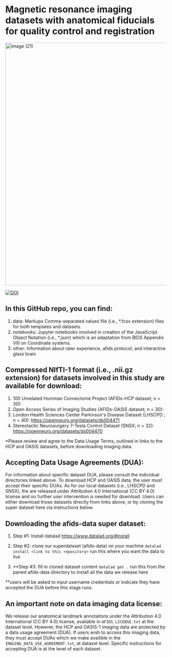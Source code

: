 # Magnetic resonance imaging datasets with anatomical fiducials for quality control and registration
<img width="757" alt="image (21)" src="https://user-images.githubusercontent.com/46094728/200840201-90d2e6ef-b066-4de9-8bae-79cb51bd2354.png">

[![DOI](.svg)](link)

## In this GitHub repo, you can find: 

1) data: Markups Comma-separated values file (i.e., *.fcsv extension) files for both templates and datasets. 
2) notebooks: Jupyter notebooks involved in creation of the JavaScript Object Notation (i.e., *.json) which is an adaptation from BIDS Appendix VIII on Coordinate systems.  
3) other: Information about rater experience, afids protocol, and interactive glass brain

## Compressed NIfTI-1 format (i.e., .nii.gz extension) for datasets involved in this study are available for download: 
1) 100 Unrelated Humman Connectome Project (AFIDs-HCP dataset; n = 30): 
2) Open Access Series of Imaging Studies (AFIDs-OASIS dataset; n = 30):  
3) London Health Sciences Center Parkinson's Disease Dataset (LHSCPD ; n = 40): https://openneuro.org/datasets/ds004471
4) Stereotactic Neurosurgery 7-Tesla Control Dataset (SNSX; n = 32): https://openneuro.org/datasets/ds004470

*Please review and agree to the Data Usage Terms, outlined in links to the HCP and OASIS datasets, before downloading imaging data.

## Accepting Data Usage Agreements (DUA):
For information about specific dataset DUA, please consult the individual directories linked above. To download HCP and OASIS data, the user must accept their specific DUAs. As for our local datasets (i.e., LHSCPD and SNSX), the are released under Attribution 4.0 International (CC BY 4.0) license and no further user intervention is needed for download. Users can either download those datasets directly from links above, or by cloning the super dataset here via instructions below. 

## Downloading the afids-data super dataset:

1) Step #1: Install datalad
https://www.datalad.org/#install
    

2) Step #2: clone our superdataset (afids-data) on your machine 
`datalad install <link to this repository>` run this where you want the data to live
    

3) **Step #3: fill in cloned dataset content
`datalad get .` run this from the parent afids-data directory to install all the data we release here

**users will be asked to input username credentials or indicate they have accepted the DUA before this stage runs.



## An important note on data imaging data license: 

We release our anatomical landmark annotaitons under the Attribution 4.0 International (CC BY 4.0) license, available in `AFIDS_LICENSE.txt` at the dataset level. However, the HCP and OASIS-1 imaging data are protected by a data usage agreement (DUA). If users wish to access this imaging data, they must accept DUAs which we make availible in the `IMAGING_DATA_USE_AGREEMENT.txt`, at dataset level. Specific instructions for accepting DUA is at the level of each dataset. 

